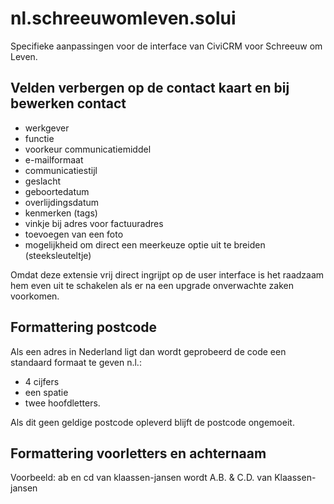 # nl.schreeuwomleven.solui

Specifieke aanpassingen voor de interface van CiviCRM voor Schreeuw om Leven. 

## Velden verbergen op de contact kaart en bij bewerken contact

- werkgever
- functie
- voorkeur communicatiemiddel
- e-mailformaat
- communicatiestijl
- geslacht
- geboortedatum
- overlijdingsdatum
- kenmerken (tags)
- vinkje bij adres voor factuuradres
- toevoegen van een foto
- mogelijkheid om direct een meerkeuze optie uit te breiden (steeksleuteltje)

Omdat deze extensie vrij direct ingrijpt op de user interface is het raadzaam hem even uit te schakelen
als er na een upgrade onverwachte zaken voorkomen.

## Formattering postcode

Als een adres in Nederland ligt dan wordt geprobeerd de code een standaard formaat te geven n.l.:
* 4 cijfers
* een spatie
* twee hoofdletters.

Als dit geen geldige postcode opleverd blijft de postcode ongemoeit.

## Formattering voorletters en achternaam

Voorbeeld:
ab en cd van klaassen-jansen wordt A.B. & C.D. van Klaassen-jansen
